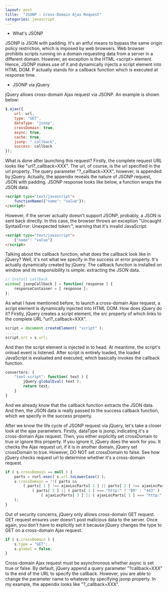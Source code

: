 ```yaml
---
layout: post
title:  "JSONP : Cross-Domain Ajax Request"
categories: javascript
---
```


* What's JSONP

JSONP is JSON with padding. It's an artful means to bypass the same origin policy restriction, which is imposed by web browsers. Web browser prohibits scripts running on a domain requesting data from a server in a different domain. However, an exception is the HTML &lt;script&gt; element. Hence, JSONP makes use of it and dynamically injects a script element into HTML DOM. P actually stands for a callback function which is executed at response time.

* JSONP via jQuery

jQuery allows cross-domain Ajax request via JSONP. An example is shown below:

```javascript
$.ajax({
    url: url,
    type: "GET",
    dataType: "jsonp",
    crossDomain: true,
    async: true,
    cache: true,
    jsonp: "_callback",
    success: callback
});
```

What is done after launching this request? Firstly, the complete request URL looks like "url?_callback=XXX". The url, of course, is the url specified in the url property. The query parameter "?_callback=XXX", however, is appended by jQuery. Actually, the appendix reveals the nature of JSONP request, JSON with padding. JSONP response looks like below, a function wraps the JSON data:

```html
<script type="text/javascript">
    functionName({"name": "value"});
</script>
```

However, if the server actually doesn't support JSONP, probably, a JSON is sent back directly. In this case, the browser throws an exception "Uncaught SyntaxError: Unexpected token:", warning that it's invalid JavaScript:

```html
<script type="text/javascript">
    {"name": "value"}
</script>
```

Talking about the callback function, what does the callback look like in jQuery? Well, it's not what we specify in the success or error property. It's actually dynamically created by jQuery. The callback function is installed on window and its responsibility is simple: extracting the JSON data.

```javascript
// Install callback
window[ jsonpCallback ] = function( response ) {
    responseContainer = [ response ];
};
```

As what I have mentioned before, to launch a cross-domain Ajax request, a script element is dynamically injected into HTML DOM. How does jQuery do it? Firstly, jQuery creates a script element, the src property of which links to the complete URL "url?_callback=XXX".

```javascript
script = document.createElement( "script" );
......
script.src = s.url;
```

And then the script element is injected in to head. At meantime, the script's onload event is listened. After script is entirely loaded, the loaded JavaScript is evaluated and executed, which basically invokes the callback function.

```javascript
converters: {
    "text script": function( text ) {
        jQuery.globalEval( text );
        return text;
    }
}
```

And we already know that the callback function extracts the JSON data. And then, the JSON data is really passed to the success callback function, which we specify in the success property.

After we know the life cycle of JSONP request via jQuery, let's take a closer look at the ajax parameters. Firstly, dataType is jsonp, indicating it's a cross-domain Ajax request. Then, you either explicitly set crossDomain to true or ignore this property. If you ignore it, jQuery does the work for you. It checks the Ajax request url, if it is in another domain, jQuery set crossDomain to true. However, DO NOT set crossDomain to false. See how jQuery checks request url to determine whether it's a cross-domain request.

```javascript
if ( s.crossDomain == null ) {
    parts = rurl.exec( s.url.toLowerCase() );
    s.crossDomain = !!( parts &&
        ( parts[ 1 ] !== ajaxLocParts[ 1 ] || parts[ 2 ] !== ajaxLocParts[ 2 ] ||
            ( parts[ 3 ] || ( parts[ 1 ] === "http:" ? "80" : "443" ) ) !==
                ( ajaxLocParts[ 3 ] || ( ajaxLocParts[ 1 ] === "http:" ? "80" : "443" ) ) )
	);
}
```

Out of security concerns, jQuery only allows cross-domain GET request. GET request ensures user doesn't post malicious data to the server. Once again, you don't have to explicitly set it because jQuery changes the type to GET on a cross-domain Ajax request.

```javascript
if ( s.crossDomain ) {
    s.type = "GET";
    s.global = false;
}
```
Cross-domain Ajax request must be asynchronous whether async is set true or false. By default, jQuery append a query parameter "?callback=XXX" to the end of the URL to specify the callback. However, you are able to change the parameter name to whatever by specifying jsonp property. In my example, the appendix looks like "?_callback=XXX".